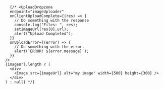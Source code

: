         {/* <UploadDropzone
        endpoint="imageUploader"
        onClientUploadComplete={(res) => {
          // Do something with the response
          console.log("Files: ", res);
          setImageUrl(res[0].url);
          alert("Upload Completed");
        }}
        onUploadError={(error) => {
          // Do something with the error.
          alert(`ERROR! ${error.message}`);
        }}
      />
      {imageUrl.length ? (
        <div>
          <Image src={imageUrl} alt="my image" width={500} height={300} />
        </div>
      ) : null} */}
